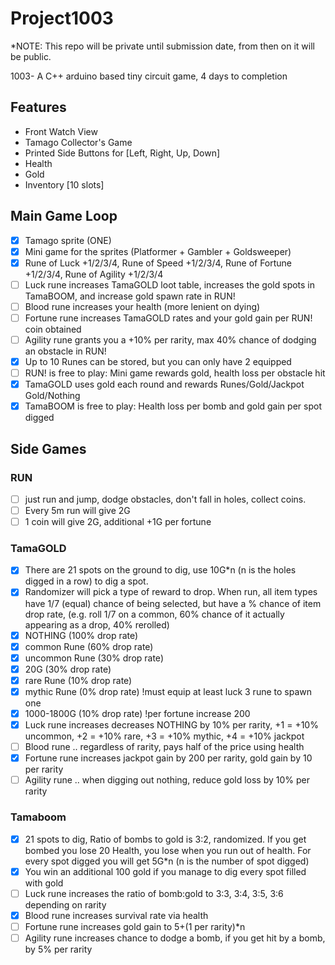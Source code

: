# Project1003

*NOTE: This repo will be private until submission date, from then on it will be public.

1003- A C++ arduino based tiny circuit game, 4 days to completion

## Features
- Front Watch View
- Tamago Collector's Game
- Printed Side Buttons for [Left, Right, Up, Down]
- Health
- Gold
- Inventory [10 slots]

## Main Game Loop
- [X] Tamago sprite (ONE)
- [X] Mini game for the sprites (Platformer + Gambler + Goldsweeper)
- [X] Rune of Luck +1/2/3/4, Rune of Speed +1/2/3/4, Rune of Fortune +1/2/3/4, Rune of Agility +1/2/3/4
- [ ] Luck rune increases TamaGOLD loot table, increases the gold spots in TamaBOOM, and increase gold spawn rate in RUN!
- [ ] Blood rune increases your health (more lenient on dying)
- [ ] Fortune rune increases TamaGOLD rates and your gold gain per RUN! coin obtained
- [ ] Agility rune grants you a +10% per rarity, max 40% chance of dodging an obstacle in RUN!
- [X] Up to 10 Runes can be stored, but you can only have 2 equipped
- [ ] RUN! is free to play: Mini game rewards gold, health loss per obstacle hit
- [X] TamaGOLD uses gold each round and rewards Runes/Gold/Jackpot Gold/Nothing
- [X] TamaBOOM is free to play: Health loss per bomb and gold gain per spot digged

## Side Games

### RUN
  - [ ] just run and jump, dodge obstacles, don't fall in holes, collect coins. 
  - [ ] Every 5m run will give 2G
  - [ ] 1 coin will give 2G, additional +1G per fortune
### TamaGOLD
  - [X] There are 21 spots on the ground to dig, use 10G*n (n is the holes digged in a row) to dig a spot.
  - [X] Randomizer will pick a type of reward to drop. When run, all item types have 1/7 (equal) chance of being selected, but have a % chance of item drop rate, (e.g. roll 1/7 on a common, 60% chance of it actually appearing as a drop, 40% rerolled)
  - [X] NOTHING (100% drop rate)
  - [X] common Rune (60% drop rate)
  - [X] uncommon Rune (30% drop rate) 
  - [X] 20G (30% drop rate)
  - [X] rare Rune (10% drop rate)
  - [X] mythic Rune (0% drop rate) !must equip at least luck 3 rune to spawn one
  - [X] 1000-1800G (10% drop rate) !per fortune increase 200
  - [X] Luck rune increases decreases NOTHING by 10% per rarity, +1 = +10% uncommon, +2 = +10% rare, +3 = +10% mythic, +4 = +10% jackpot
  - [ ] Blood rune .. regardless of rarity, pays half of the price using health
  - [X] Fortune rune increases jackpot gain by 200 per rarity, gold gain by 10 per rarity
  - [ ] Agility rune .. when digging out nothing, reduce gold loss by 10% per rarity
  
### Tamaboom
- [X] 21 spots to dig, Ratio of bombs to gold is 3:2, randomized. If you get bombed you lose 20 Health, you lose when you run out of health. For every spot digged you will get 5G*n (n is the number of spot digged)
- [X] You win an additional 100 gold if you manage to dig every spot filled with gold
- [ ] Luck rune increases the ratio of bomb:gold to 3:3, 3:4, 3:5, 3:6 depending on rarity
- [X] Blood rune increases survival rate via health
- [ ] Fortune rune increases gold gain to 5+(1 per rarity)*n
- [ ] Agility rune increases chance to dodge a bomb, if you get hit by a bomb, by 5% per rarity
